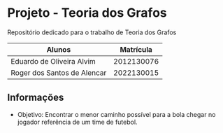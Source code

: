 # Projeto - Teoria dos Grafos
Repositório dedicado para o trabalho de Teoria dos Grafos

| Alunos | Matrícula |
| ------ | ------ |
| Eduardo de Oliveira Alvim  | 2012130076 |
| Roger dos Santos de Alencar | 2022130015 |

## Informações

- Objetivo: Encontrar o menor caminho possível para a bola chegar no jogador referência de um time de futebol.

